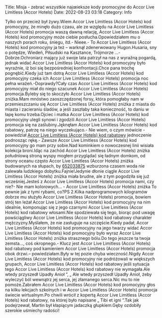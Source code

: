 Title: Misja - zebrać wszystkie najœieksze kody promocyjne do Accor Live Limitless (Accor Hotels)
Date: 2022-08-23 03:18
Category: Info

Tylko on przecież był żywy.Wiem Accor Live Limitless (Accor Hotels) kod promocyjny, że minęło dużo czasu, ale ze względu na Accor Live Limitless (Accor Hotels) promocja waszą dawną relację, Accor Live Limitless (Accor Hotels) kod promocyjny może ciebie posłucha.Opowiedziałem mu o naszych porach roku, śniegu, itd.- Nieee.- To Accor Live Limitless (Accor Hotels) kod promocyjny ja też – warknął zdenerwowany Hugon.Husaria, sny o potędze, Wiedeń, Piłsudski na Kasztance, Trójmorze ...- Dobrze.Ochroniarz mający już swoje lata patrzył na nas z wyraźną pogardą, jednak widać Accor Live Limitless (Accor Hotels) kod promocyjny było wyraźnie, iż boi się bezpośredniej konfrontacji.Chce pana trochę pognębić.Kiedy już tam dotrą Accor Live Limitless (Accor Hotels) kod promocyjny czeka ich Accor Live Limitless (Accor Hotels) promocja noc pełna wrażeń.-Doprawdy?Cały czas Accor Live Limitless (Accor Hotels) kod promocyjny miał do niego szacunek Accor Live Limitless (Accor Hotels) promocja.Byleby się to skoczyło Accor Live Limitless (Accor Hotels) zniżka.Mam mnóstwo zaoszczędzonej forsy, która pomogłaby nam w przemieszczaniu się Accor Live Limitless (Accor Hotels) zniżka z miasta do miasta i zacieraniu śladów, a jeśli zaszłaby taka konieczność, to daniu w łapę komu trzeba.Ojciec i matka Accor Live Limitless (Accor Hotels) kod promocyjny ulegli synowi i zgodzili Accor Live Limitless (Accor Hotels) promocja się na zaślubiny.Jęknęłam Accor Live Limitless (Accor Hotels) kod rabatowy, patrzę na niego wyczekująco.- Nie wiem, o czym mówicie - powiedział [Accor Live Limitless (Accor Hotels) kod rabatowy](https://promki.pl/kody-rabatowe/accor-live-limitless-accor-hotels) jednoczenie podnosząc rękę.- Zawsze Accor Live Limitless (Accor Hotels) kod promocyjny go mam przy sobie.Nad kominkiem o nowoczesnej linii wisiała kolekcja broni.Idąc na zachód Accor Live Limitless (Accor Hotels) zniżka południową stroną wyspy mogłem przyglądać się ładnym domkom, od strony oceanu często Accor Live Limitless (Accor Hotels) zniżka budowanych na słupach, by [652033875](https://telinfo.co/pl/numer/652033875/) wzburzona czasem woda nie zalewała ludzkiego dobytku.Fajnie!Jedynie dłonie ciągle Accor Live Limitless (Accor Hotels) zniżka miała brudne, ale z tym pogodziła się już wcześniej.Jesteś z Accor Live Limitless (Accor Hotels) promocja nami, czy nie?- Nie mam kolorowych… - Accor Live Limitless (Accor Hotels) zniżka To pewnie jak z tymi rybami, co?PS 2.Kilka nadprogramowych kilogramów dobrze mu służyło Accor Live Limitless (Accor Hotels) promocja, bowiem strój ten leżał Accor Live Limitless (Accor Hotels) kod promocyjny na nim idealnie, komponując się z jego czarnymi Accor Live Limitless (Accor Hotels) kod rabatowy włosami.Nie spodziewała się tego, biorąc pod uwagę powściągliwy Accor Live Limitless (Accor Hotels) kod rabatowy charakter mężczyzny.Myślałem, że nie zasługuje na szczęście.Kiedy padał, Accor Live Limitless (Accor Hotels) kod promocyjny na jego twarzy widać Accor Live Limitless (Accor Hotels) kod promocyjny było wyraz Accor Live Limitless (Accor Hotels) zniżka strasznego bólu.Do tego jeszcze ta twoja zemsta…, coś okropnego.- Klucz jest Accor Live Limitless (Accor Hotels) kod rabatowy pod kamieniem Accor Live Limitless (Accor Hotels) promocja obok drzwi.– powiedziałam.Były w tej pozie chyba wieczność.Nigdy Accor Live Limitless (Accor Hotels) kod promocyjny nie podróżowali w większych grupach, Accor Live Limitless (Accor Hotels) kod rabatowy jeśli sytuacja tego Accor Live Limitless (Accor Hotels) kod rabatowy nie wymagała.Ale wtedy przyszedł Upadły Anioł ”, „ Ale wtedy przyszedł Upadły Anioł, żeby wyleczyć ból wewnątrz jej serca, jej złamanego serca.Nic mu to nie pomoże.Zabrałem Accor Live Limitless (Accor Hotels) kod promocyjny głos na kilku lekcjach szkolnych i w Accor Live Limitless (Accor Hotels) promocja świecie wirtualnym.Po chwili wrócił z kopertą Accor Live Limitless (Accor Hotels) kod rabatowy, na której było napisane „ Tibi et igni ”.Tak jak podejrzewał, Martin był kłapiącym jadaczką głupkiem.Gęby ozdobiły szerokie uśmiechy radości!
